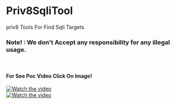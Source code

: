 # Priv8SqliTool
priv8 Tools For Find Sqli Targets
<br>
<h3>Note! : We don't Accept any responsibility for any illegal usage.</h3>
<br>
<h4>For See Poc Video Click On Image!</h4>

[![Watch the video](https://raw.githubusercontent.com/04x/ICG-AutoExploiterBoT/master/screen/screen.PNG)](https://www.aparat.com/v/SBYKy)
<br>
[![Watch the video](https://raw.githubusercontent.com/04x/ICG-AutoExploiterBoT/master/screen/log.PNG)](https://www.aparat.com/v/SBYKy)


<br><br>
